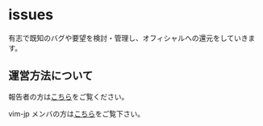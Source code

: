 issues
======

有志で既知のバグや要望を検討・管理し、オフィシャルへの還元をしていきます。

## 運営方法について

報告者の方は[こちら](https://github.com/vim-jp/issues/wiki/Reporter)をご覧ください。

vim-jp メンバの方は[こちら](https://github.com/vim-jp/issues/wiki/Member)をご覧下さい。

